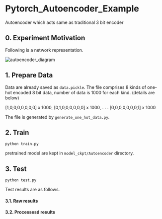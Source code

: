 # Pytorch_Autoencoder_Example
Autoencoder which acts same as traditional 3 bit encoder

## 0. Experiment Motivation

Following is a network representation.

![autoencoder_diagram](https://user-images.githubusercontent.com/77431192/117440740-6c694100-af6f-11eb-8169-47354897c160.png)
## 1. Prepare Data
Data are already saved as `data.pickle`. The file comprises 8 kinds of one-hot encoded 8 bit data, number of data is 1000 for each kind. 
(details are below)


[1,0,0,0,0,0,0,0] x 1000,
[0,1,0,0,0,0,0,0] x 1000,
.
.
.
[0,0,0,0,0,0,0,1] x 1000

The file is generated by `generate_one_hot_data.py`.

## 2. Train
~~~
python train.py
~~~
pretrained model are kept in `model_ckpt/Autoencoder` directory. 

## 3. Test
~~~
python test.py
~~~

Test results are as follows.
#### 3.1. Raw results

#### 3.2. Processesd results

